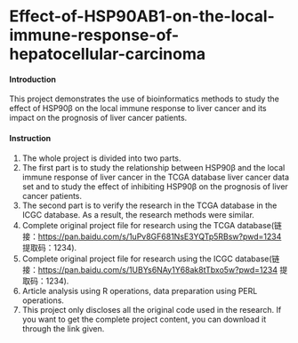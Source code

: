 # Effect-of-HSP90AB1-on-the-local-immune-response-of-hepatocellular-carcinoma

#### Introduction
This project demonstrates the use of bioinformatics methods to study the effect of HSP90β on the local immune response to liver cancer and its impact on the prognosis of liver cancer patients.

#### Instruction
1. The whole project is divided into two parts. 
2. The first part is to study the relationship between HSP90β and the local immune response of liver cancer in the TCGA database liver cancer data set and to study the effect of inhibiting HSP90β on the prognosis of liver cancer patients.
3. The second part is to verify the research in the TCGA database in the ICGC database. As a result, the research methods were similar.
4. Complete original project file for research using the TCGA database(链接：https://pan.baidu.com/s/1uPv8GF681NsE3YQTp5RBsw?pwd=1234 提取码：1234).
5. Complete original project file for research using the ICGC database(链接：https://pan.baidu.com/s/1UBYs6NAy1Y68ak8tTbxo5w?pwd=1234 提取码：1234).
6. Article analysis using R operations, data preparation using PERL operations.
7. This project only discloses all the original code used in the research. If you want to get the complete project content, you can download it through the link given.
